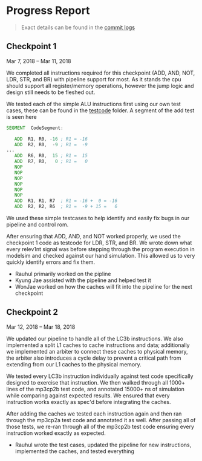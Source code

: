 # Progress Report

> Exact details can be found in the [commit logs](https://gitlab.engr.illinois.edu/ece411_mp3_sp2018/ece411_team_3/commits/dev)

## Checkpoint 1
Mar 7, 2018 – Mar 11, 2018

We completed all instructions required for this checkpoint (ADD, AND, NOT, LDR, STR, and BR) with pipeline support for most.
As it stands the cpu should support all register/memory operations, however the jump logic and design still needs to be fleshed out. 

We tested each of the simple ALU instructions first using our own test cases, these can be found in the [testcode](https://gitlab.engr.illinois.edu/ece411_mp3_sp2018/ece411_team_3/tree/master/testcode) folder.
A segment of the add test is seen here
``` asm
SEGMENT  CodeSegment:

   ADD  R1, R0, -16 ; R1 = -16
   ADD  R2, R0,  -9 ; R1 =  -9
...
   ADD  R6, R0,  15 ; R1 =  15
   ADD  R7, R0,   0 ; R1 =   0
   NOP
   NOP
   NOP
   NOP
   NOP
   NOP
   ADD  R1, R1, R7  ; R1 = -16 +  0 = -16
   ADD  R2, R2, R6  ; R1 =  -9 + 15 =   6
```
We used these simple testcases to help identify and easily fix bugs in our pipeline and control rom.

After ensuring that ADD, AND, and NOT worked properly, we used the checkpoint 1 code as testcode for LDR, STR, and BR.
We wrote down what every relev1nt signal was before stepping through the program execution in modelsim and checked against our hand simulation.
This allowed us to very quickly identify errors and fix them.

- Rauhul primarily worked on the pipline
- Kyung Jae assisted with the pipeline and helped test it
- WonJae worked on how the caches will fit into the pipeline for the next checkpoint

## Checkpoint 2
Mar 12, 2018 – Mar 18, 2018

We updated our pipeline to handle all of the LC3b instructions. We also implemented a split L1 caches to cache instructions and data; additionally we implemented an arbiter to connect these caches to physical memory, the arbiter also introduces a cycle delay to prevent a critical path from extending from our L1 caches to the physical memory.

We tested every LC3b instruction individually against test code specifically designed to exercise that instruction. We then walked through all 1000+ lines of the mp3cp2b test code, and annotated 15000+ ns of simulation while comparing against expected results. We ensured that every instruction works exactly as spec'd before integrating the caches.

After adding the caches we tested each instruction again and then ran through the mp3cp2a test code and annotated it as well. After passing all of those tests, we re-ran through all of the mp3cp2b test code ensuring every instruction worked exactly as expected.

- Rauhul wrote the test cases, updated the pipeline for new instructions, implemented the caches, and tested everything
